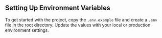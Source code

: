 ## Setting Up Environment Variables

To get started with the project, copy the `.env.example` file and create a `.env` file in the root directory. Update the values with your local or production environment settings.

